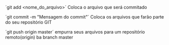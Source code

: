 ´git add <nome_do_arquivo>´
Coloca o arquivo que será commitado

´git commit -m "Mensagem do commit"´
Coloca os arquivos que farão parte do seu repositório GIT

´git push origin master´ 
empurra seus arquivos para um repositório remoto(origin) ba branch master